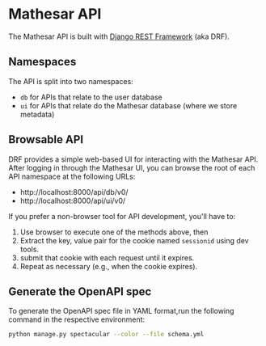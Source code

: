 # Mathesar API

The Mathesar API is built with [Django REST Framework](https://www.django-rest-framework.org/) (aka DRF).

## Namespaces

The API is split into two namespaces:

- `db` for APIs that relate to the user database
- `ui` for APIs that relate do the Mathesar database (where we store metadata)

## Browsable API

DRF provides a simple web-based UI for interacting with the Mathesar API. After logging in through the Mathesar UI, you can browse the root of each API namespace at the following URLs:

- http://localhost:8000/api/db/v0/
- http://localhost:8000/api/ui/v0/

If you prefer a non-browser tool for API development, you'll have to:

1. Use browser to execute one of the methods above, then
1. Extract the key, value pair for the cookie named `sessionid` using dev tools.
1. submit that cookie with each request until it expires.
1. Repeat as necessary (e.g., when the cookie expires).

## Generate the OpenAPI spec

To generate the OpenAPI spec file in YAML format,run the following command in the respective environment:
```bash
python manage.py spectacular --color --file schema.yml
```
